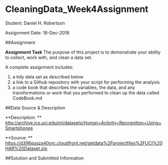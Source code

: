 # CleaningData_Week4Assignment

Student: Daniel H. Robertson

Assignment Date: 18-Dec-2016

##Assignment

**Assignment Task** The purpose of this project is to demonstrate your ability to collect, work with, and clean a data set.

A complete assignment includes:

1. a tidy data set as described below
2. a link to a Github repository with your script for performing the analysis
3. a code book that describes the variables, the data, and any transformations or work that you performed to clean up the data called CodeBook.md

##Data Source & Description

**Description: ** http://archive.ics.uci.edu/ml/datasets/Human+Activity+Recognition+Using+Smartphones

**Source: ** https://d396qusza40orc.cloudfront.net/getdata%2Fprojectfiles%2FUCI%20HAR%20Dataset.zip


##Solution and Submitted Information